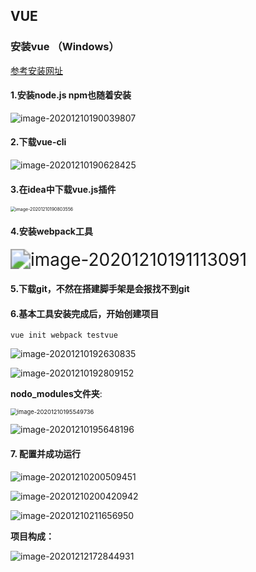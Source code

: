 ## VUE

### 安装vue （Windows）

[参考安装网址](https://www.cnblogs.com/wyrlzy/p/12020922.html)

#### 1.安装node.js npm也随着安装

![image-20201210190039807](C:\Users\38004\AppData\Roaming\Typora\typora-user-images\image-20201210190039807.png)

####  **2.下载vue-cli**

![image-20201210190628425](C:\Users\38004\AppData\Roaming\Typora\typora-user-images\image-20201210190628425.png)

#### 3.在idea中下载vue.js插件

<img src="C:\Users\38004\AppData\Roaming\Typora\typora-user-images\image-20201210190803556.png" alt="image-20201210190803556" style="zoom: 50%;" />

#### **4.安装webpack工具**

<img src="C:\Users\38004\AppData\Roaming\Typora\typora-user-images\image-20201210191113091.png" alt="image-20201210191113091" style="zoom:200%;" />

#### 5.下载git，不然在搭建脚手架是会报找不到git

#### **6.基本工具安装完成后，开始创建项目**

`vue init webpack testvue`

![image-20201210192630835](C:\Users\38004\AppData\Roaming\Typora\typora-user-images\image-20201210192630835.png)

![image-20201210192809152](C:\Users\38004\AppData\Roaming\Typora\typora-user-images\image-20201210192809152.png)

**nodo_modules文件夹**:

<img src="C:\Users\38004\AppData\Roaming\Typora\typora-user-images\image-20201210195549736.png" alt="image-20201210195549736" style="zoom:67%;" />

![image-20201210195648196](C:\Users\38004\AppData\Roaming\Typora\typora-user-images\image-20201210195648196.png)

#### 7. 配置并成功运行

![image-20201210200509451](C:\Users\38004\AppData\Roaming\Typora\typora-user-images\image-20201210200509451.png)

![image-20201210200420942](C:\Users\38004\AppData\Roaming\Typora\typora-user-images\image-20201210200420942.png)

![image-20201210211656950](C:\Users\38004\AppData\Roaming\Typora\typora-user-images\image-20201210211656950.png)



**项目构成：**

![image-20201212172844931](C:\Users\38004\AppData\Roaming\Typora\typora-user-images\image-20201212172844931.png)


